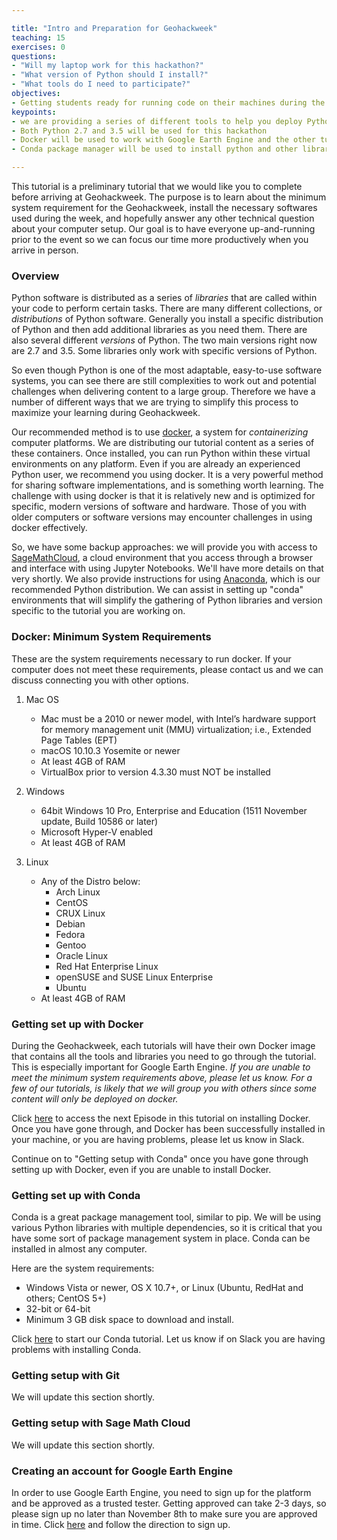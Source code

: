```yaml
---

title: "Intro and Preparation for Geohackweek"
teaching: 15
exercises: 0
questions:
- "Will my laptop work for this hackathon?"
- "What version of Python should I install?"
- "What tools do I need to participate?"
objectives:
- Getting students ready for running code on their machines during the geohackweek
keypoints:
- we are providing a series of different tools to help you deploy Python efficiently during the hackathon
- Both Python 2.7 and 3.5 will be used for this hackathon
- Docker will be used to work with Google Earth Engine and the other tutorials
- Conda package manager will be used to install python and other libraries

---
```


This tutorial is a preliminary tutorial that we would like you to complete before arriving at Geohackweek. The purpose is to learn about the minimum system requirement for the Geohackweek, install the necessary softwares used during the week, and hopefully answer any other technical question about your computer setup. Our goal is to have everyone up-and-running prior to the event so we can focus our time more productively when you arrive in person.

### Overview

Python software is distributed as a series of _libraries_ that are called within your code to perform certain tasks. There are many different collections, or _distributions_ of Python software. Generally you install a specific distribution of Python and then add additional libraries as you need them. There are also several different _versions_ of Python. The two main versions right now are 2.7 and 3.5. Some libraries only work with specific versions of Python.

So even though Python is one of the most adaptable, easy-to-use software systems, you can see there are still complexities to work out and potential challenges when delivering content to a large group. Therefore we have a number of different ways that we are trying to simplify this process to maximize your learning during Geohackweek.

Our recommended method is to use [docker](https://www.docker.com/), a system for _containerizing_ computer platforms. We are distributing our tutorial content as a series of these containers. Once installed, you can run Python within these virtual environments on any platform. Even if you are already an experienced Python user, we recommend you using docker. It is a very powerful method for sharing software implementations, and is something worth learning. The challenge with using docker is that it is relatively new and is optimized for specific, modern versions of software and hardware. Those of you with older computers or software versions may encounter challenges in using docker effectively. 

So, we have some backup approaches: we will provide you with access to [SageMathCloud](https://cloud.sagemath.com), a cloud environment that you access through a browser and interface with using Jupyter Notebooks. We'll have more details on that very shortly. We also provide instructions for using [Anaconda](https://www.continuum.io), which is our recommended Python distribution. We can assist in setting up "conda" environments that will simplify the gathering of Python libraries and version specific to the tutorial you are working on.

### Docker: Minimum System Requirements

These are the system requirements necessary to run docker. If your computer does not meet these requirements, please contact us and we can discuss connecting you with other options.

1. Mac OS
    - Mac must be a 2010 or newer model, with Intel’s hardware support for 
    memory management unit (MMU) virtualization; i.e., Extended Page Tables (EPT)
    - macOS 10.10.3 Yosemite or newer
    - At least 4GB of RAM
    - VirtualBox prior to version 4.3.30 must NOT be installed

2. Windows
    - 64bit Windows 10 Pro, Enterprise and Education (1511 November update, Build 10586 or later)
    - Microsoft Hyper-V enabled
    - At least 4GB of RAM

3. Linux
    - Any of the Distro below:
        - Arch Linux
        - CentOS
        - CRUX Linux
        - Debian
        - Fedora
        - Gentoo
        - Oracle Linux
        - Red Hat Enterprise Linux
        - openSUSE and SUSE Linux Enterprise
        - Ubuntu
    - At least 4GB of RAM
       
### Getting set up with Docker

During the Geohackweek, each tutorials will have their own Docker image that 
contains all the tools and libraries you need to go through the tutorial. 
This is especially important for Google Earth Engine. *If you are unable to meet the 
minimum system requirements above, please let us know. For a few of our tutorials, 
is likely that we will group you with others since some content will only be deployed on docker.*

Click [here](https://geohackweek.github.io/preliminary/01-install-docker/) to access the next Episode in this tutorial on installing Docker. Once you have gone through, and Docker has been successfully installed in your machine, or you are having problems, please let us know in Slack.

Continue on to "Getting setup with Conda" once you have gone through setting up with Docker, even if you are unable to install Docker.

### Getting set up with Conda

Conda is a great package management tool, similar to pip. We will be using various
Python libraries with multiple dependencies, so it is critical that you have some sort of 
package management system in place. Conda can be installed in almost any computer.

Here are the system requirements:

- Windows Vista or newer, OS X 10.7+, or Linux (Ubuntu, RedHat and others; CentOS 5+)
- 32-bit or 64-bit
- Minimum 3 GB disk space to download and install.

Click [here](https://geohackweek.github.io/preliminary/02-conda-tutorial/) to start our Conda tutorial. Let us know if on Slack you are having problems with installing Conda.

### Getting setup with Git

We will update this section shortly.

### Getting setup with Sage Math Cloud

We will update this section shortly.

### Creating an account for Google Earth Engine
In order to use Google Earth Engine, you need to sign up for the platform 
and be approved as a trusted tester. Getting approved can take 2-3 days, 
so please sign up no later than November 8th to make sure you are approved in time. 
Click [here](https://geohackweek.github.io/GEE-Python-API/00%20-%20GEE%20Access/) and follow the direction to sign up.



